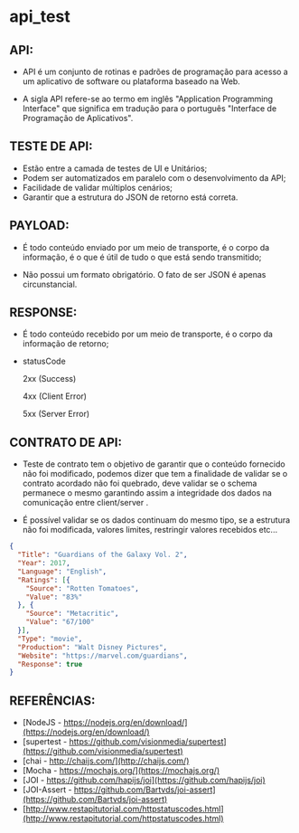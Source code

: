 # api_test

API:
---

* API é um conjunto de rotinas e padrões de programação para acesso a um aplicativo de software ou plataforma baseado na Web.


* A sigla API refere-se ao termo em inglês "Application Programming Interface" que significa em tradução para o português "Interface de Programação de Aplicativos".


TESTE DE API:
---

* Estão entre a camada de testes de UI e Unitários;
* Podem ser automatizados em paralelo com o desenvolvimento da API;
* Facilidade de validar múltiplos cenários;
* Garantir que a estrutura do JSON de retorno está correta.


PAYLOAD:
---

* É todo conteúdo enviado por um meio de transporte, é o corpo da informação, é o que é útil de tudo o que está sendo transmitido;

* Não possui um formato obrigatório. O fato de ser JSON é apenas circunstancial.


RESPONSE:
---

* É todo conteúdo recebido por um meio de transporte, é o corpo da informação de retorno;

* statusCode

&nbsp;&nbsp;&nbsp;&nbsp;&nbsp;&nbsp;2xx (Success)

&nbsp;&nbsp;&nbsp;&nbsp;&nbsp;&nbsp;4xx (Client Error)

&nbsp;&nbsp;&nbsp;&nbsp;&nbsp;&nbsp;5xx (Server Error)


CONTRATO DE API:
---

* Teste de contrato tem o objetivo de garantir que o conteúdo fornecido não foi modificado, podemos dizer que tem a finalidade de validar se o contrato acordado não foi quebrado, deve validar se o schema permanece o mesmo garantindo assim a integridade dos dados na comunicação entre client/server . 

* É possível validar se os dados continuam do mesmo tipo, se a estrutura não foi modificada, valores limites, restringir valores recebidos etc...


```json
{
  "Title": "Guardians of the Galaxy Vol. 2",
  "Year": 2017,
  "Language": "English",
  "Ratings": [{
    "Source": "Rotten Tomatoes",
    "Value": "83%"
  }, {
    "Source": "Metacritic",
    "Value": "67/100"
  }],
  "Type": "movie",
  "Production": "Walt Disney Pictures",
  "Website": "https://marvel.com/guardians",
  "Response": true
}
```

REFERÊNCIAS:
---
* [NodeJS - https://nodejs.org/en/download/](https://nodejs.org/en/download/)
* [supertest - https://github.com/visionmedia/supertest](https://github.com/visionmedia/supertest)
* [chai - http://chaijs.com/](http://chaijs.com/)
* [Mocha - https://mochajs.org/](https://mochajs.org/)
* [JOI - https://github.com/hapijs/joi](https://github.com/hapijs/joi)
* [JOI-Assert - https://github.com/Bartvds/joi-assert](https://github.com/Bartvds/joi-assert)
* [http://www.restapitutorial.com/httpstatuscodes.html](http://www.restapitutorial.com/httpstatuscodes.html)
